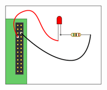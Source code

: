![](https://github.com/f-istvan/robot-and-smart-home-technologies/blob/master/readme-pictures/1-led.png)
